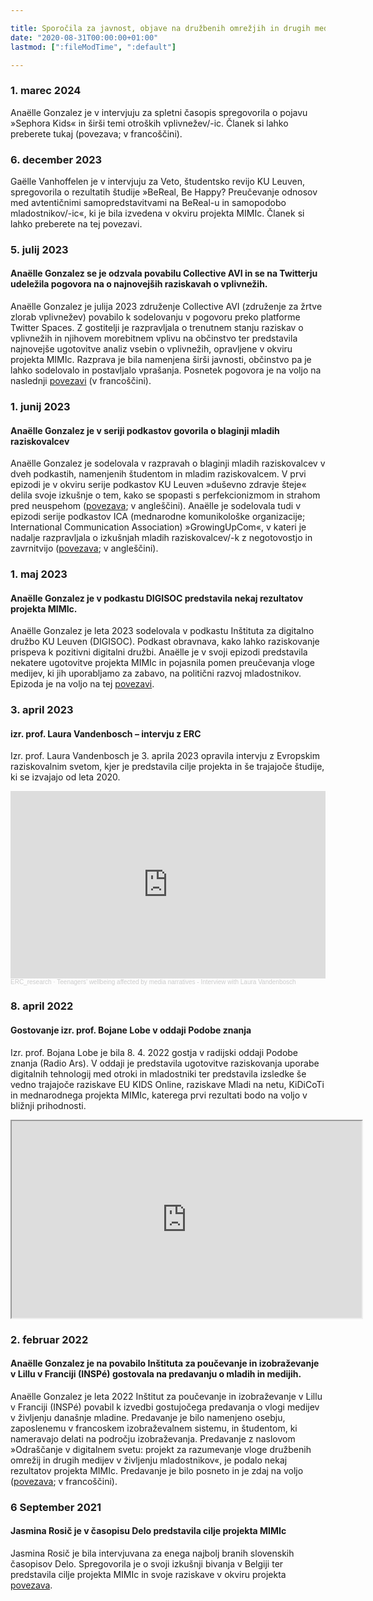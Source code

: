 ```yaml
---

title: Sporočila za javnost, objave na družbenih omrežjih in drugih medijih
date: "2020-08-31T00:00:00+01:00"
lastmod: [":fileModTime", ":default"]

---
```


### 1. marec 2024

Anaëlle Gonzalez je v intervjuju za spletni časopis spregovorila o pojavu »Sephora Kids« in širši temi otroških vplivnežev/-ic. Članek si lahko preberete tukaj (povezava; v francoščini).

### 6. december 2023

Gaëlle Vanhoffelen je v intervjuju za Veto, študentsko revijo KU Leuven, spregovorila o rezultatih študije »BeReal, Be Happy? Preučevanje odnosov med avtentičnimi samopredstavitvami na BeReal-u in samopodobo mladostnikov/-ic«, ki je bila izvedena v okviru projekta MIMIc. Članek si lahko preberete na tej povezavi.

### 5. julij 2023

#### Anaëlle Gonzalez se je odzvala povabilu Collective AVI in se na Twitterju udeležila pogovora na o najnovejših raziskavah o vplivnežih.
Anaëlle Gonzalez je julija 2023 združenje Collective AVI (združenje za žrtve zlorab vplivnežev) povabilo k sodelovanju v pogovoru preko platforme Twitter Spaces. Z gostitelji je razpravljala o trenutnem stanju raziskav o vplivnežih in njihovem morebitnem vplivu na občinstvo ter predstavila najnovejše ugotovitve analiz vsebin o vplivnežih, opravljene v okviru projekta MIMIc. Razprava je bila namenjena širši javnosti, občinstvo pa je lahko sodelovalo in postavljalo vprašanja. Posnetek pogovora je na voljo na naslednji [povezavi](https://twitter.com/collectifAvi/status/1676674762641231878?s=20) (v francoščini).

### 1. junij 2023

#### Anaëlle Gonzalez je v seriji podkastov govorila o blaginji mladih raziskovalcev
Anaëlle Gonzalez je sodelovala v razpravah o blaginji mladih raziskovalcev v dveh podkastih, namenjenih študentom in mladim raziskovalcem. V prvi epizodi je v okviru serije podkastov KU Leuven »duševno zdravje šteje« delila svoje izkušnje o tem, kako se spopasti s perfekcionizmom in strahom pred neuspehom ([povezava](https://open.spotify.com/episode/4tHTgZXCxGqY4rGqky9tMJ?si=AhQdXNWkRn6LGtJ-FZnhnA); v angleščini). Anaëlle je sodelovala tudi v epizodi serije podkastov ICA (mednarodne komunikološke organizacije; International Communication Association) »GrowingUpCom«, v kateri je nadalje razpravljala o izkušnjah mladih raziskovalcev/-k z negotovostjo in zavrnitvijo ([povezava](https://open.spotify.com/episode/1xSyTAKBoDGjWBbfP6ivo6?si=fee54b78db1d49a0); v angleščini).

### 1. maj 2023

#### Anaëlle Gonzalez je v podkastu DIGISOC predstavila nekaj rezultatov projekta MIMIc.
Anaëlle Gonzalez je leta 2023 sodelovala v podkastu Inštituta za digitalno družbo KU Leuven (DIGISOC). Podkast obravnava, kako lahko raziskovanje prispeva k pozitivni digitalni družbi. Anaëlle je v svoji epizodi predstavila nekatere ugotovitve projekta MIMIc in pojasnila pomen preučevanja vloge medijev, ki jih uporabljamo za zabavo, na politični razvoj mladostnikov. Epizoda je na voljo na tej [povezavi](https://podcasters.spotify.com/pod/show/digisoc/episodes/Social-Media-and-the-Political-Self---Analle-Gonzalez-e27ek6m).

### 3. april 2023

#### izr. prof. Laura Vandenbosch – intervju z ERC
Izr. prof. Laura Vandenbosch je 3. aprila 2023 opravila intervju z Evropskim raziskovalnim svetom, kjer je predstavila cilje projekta in še trajajoče študije, ki se izvajajo od leta 2020.

<iframe width="100%" height="300" scrolling="no" frameborder="no" allow="autoplay" src="https://w.soundcloud.com/player/?url=https%3A//api.soundcloud.com/tracks/1481849380&color=%23ff5500&auto_play=false&hide_related=false&show_comments=true&show_user=true&show_reposts=false&show_teaser=true&visual=true"></iframe><div style="font-size: 10px; color: #cccccc;line-break: anywhere;word-break: normal;overflow: hidden;white-space: nowrap;text-overflow: ellipsis; font-family: Interstate,Lucida Grande,Lucida Sans Unicode,Lucida Sans,Garuda,Verdana,Tahoma,sans-serif;font-weight: 100;"><a href="https://soundcloud.com/erc_research" title="ERC_research" target="_blank" style="color: #cccccc; text-decoration: none;">ERC_research</a> · <a href="https://soundcloud.com/erc_research/teenagers-wellbeing-affected-by-media-narratives-interview-with-laura-vandenbosch" title="Teenagers’ wellbeing affected by media narratives - Interview with Laura Vandenbosch" target="_blank" style="color: #cccccc; text-decoration: none;">Teenagers’ wellbeing affected by media narratives - Interview with Laura Vandenbosch</a></div>

### 8. april 2022

#### Gostovanje izr. prof. Bojane Lobe v oddaji Podobe znanja
Izr. prof. Bojana Lobe je bila 8. 4. 2022 gostja v radijski oddaji Podobe znanja (Radio Ars). V oddaji je predstavila ugotovitve raziskovanja uporabe digitalnih tehnologij med otroki in mladostniki ter predstavila izsledke še vedno trajajoče raziskave EU KIDS Online, raziskave Mladi na netu, KiDiCoTi in mednarodnega projekta MIMIc, katerega prvi rezultati bodo na voljo v bližnji prihodnosti. 

<html>
   <head>
      <title>HTML Video embed</title>
   </head>
   <body>
      <iframe width="560" height="315" src="https://ars.rtvslo.si/podkast/podobe-znanja/526/174862885"></iframe>
      </iframe>
   </body>
</html>

### 2. februar 2022

#### Anaëlle Gonzalez je na povabilo Inštituta za poučevanje in izobraževanje v Lillu v Franciji (INSPé) gostovala na predavanju o mladih in medijih.
Anaëlle Gonzalez je leta 2022 Inštitut za poučevanje in izobraževanje v Lillu v Franciji (INSPé) povabil k izvedbi gostujočega predavanja o vlogi medijev v življenju današnje mladine. Predavanje je bilo namenjeno osebju, zaposlenemu v francoskem izobraževalnem sistemu, in študentom, ki nameravajo delati na področju izobraževanja. Predavanje z naslovom »Odraščanje v digitalnem svetu: projekt za razumevanje vloge družbenih omrežij in drugih medijev v življenju mladostnikov«, je podalo nekaj rezultatov projekta MIMIc. Predavanje je bilo posneto in je zdaj na voljo ([povezava](https://www.youtube.com/watch?v=rlanYB9ggec); v francoščini).


### 6 September 2021

#### Jasmina Rosič je v časopisu Delo predstavila cilje projekta MIMIc
Jasmina Rosič je bila intervjuvana za enega najbolj branih slovenskih časopisov Delo. Spregovorila je o svoji izkušnji bivanja v Belgiji ter predstavila cilje projekta MIMIc in svoje raziskave v okviru projekta [povezava](https://www.delo.si/novice/znanoteh/mladostniki-so-slabo-raziskana-druzbena-skupina/).